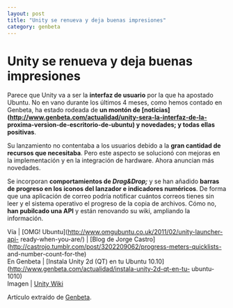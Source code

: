 ```yaml
---
layout: post
title: "Unity se renueva y deja buenas impresiones"
category: genbeta
---
```


# Unity se renueva y deja buenas impresiones

Parece que Unity va a ser la **interfaz de usuario** por la que ha apostado
Ubuntu. No en vano durante los últimos 4 meses, como hemos contado en Genbeta,
ha estado rodeada de **un montón de
[noticias](http://www.genbeta.com/actualidad/unity-sera-la-interfaz-de-la-
proxima-version-de-escritorio-de-ubuntu) y novedades; y todas ellas
positivas**.

Su lanzamiento no contentaba a los usuarios debido a la **gran cantidad de
recursos que necesitaba**. Pero este aspecto se solucionó con mejoras en la
implementación y en la integración de hardware. Ahora anuncian más novedades.

Se incorporan **comportamientos de _Drag&Drop;_** y se han añadido **barras de
progreso en los iconos del lanzador e indicadores numéricos**. De forma que
una aplicación de correo podría notificar cuántos correos tienes sin leer y el
sistema operativo el progreso de la copia de archivos. Cómo no, **han
pubilcado una API** y están renovando su wiki, ampliando la información.

Vía | [OMG! Ubuntu](http://www.omgubuntu.co.uk/2011/02/unity-launcher-api-
ready-when-you-are/) | [Blog de Jorge
Castro](http://castrojo.tumblr.com/post/3202209062/progress-meters-quicklists-
and-number-count-for-the)  
En Genbeta | [Instala Unity 2d (QT) en tu Ubuntu
10.10](http://www.genbeta.com/actualidad/instala-unity-2d-qt-en-tu-
ubuntu-1010)  
Imagen | [Unity Wiki](https://wiki.ubuntu.com/Unity/LauncherAPI)

Artículo extraído de [Genbeta](http://www.genbeta.com).